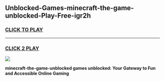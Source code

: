 
## Unblocked-Games-minecraft-the-game-unblocked-Play-Free-igr2h
<h3>
<a href="https://premium76.site?title=minecraft-the-game-unblocked&ref=23A">CLICK TO PLAY</a></h3>
<hr>

<h3>
<a href="https://premium76.site?title=minecraft-the-game-unblocked&ref=23A">CLICK 2 PLAY</a>
  
</h3>

<a href="https://premium76.site?title=minecraft-the-game-unblocked&ref=23A"><img src="https://clearcache.store/games.png"></a>


**minecraft-the-game-unblocked games unblocked: Your Gateway to Fun and Accessible Online Gaming**
